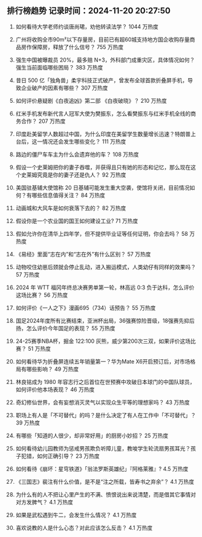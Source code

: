 
## 排行榜趋势 记录时间：2024-11-20 20:27:50
  
  1. 如何看待大学老师约谈唐尚珺，劝他转读法学？ 1044 万热度
    
  2. 广州将收购全市90m²以下存量房，目前已有超60城支持地方国企收购存量商品房作保障房，释放了什么信号？ 755 万热度
    
  3. 强生中国被曝裁员 20%，最多赔 N+3，外科部门成重灾区，具体情况如何？强生当前面临哪些困局？ 383 万热度
    
  4. 昔日 500 亿「独角兽」柔宇科技正式破产，曾发布全球首款折叠屏手机，导致企业破产的因素有哪些？ 307 万热度
    
  5. 如何评价悬疑剧《白夜追凶》第二部 《白夜破晓》？ 210 万热度
    
  6. 红米手机发布新代言人冠军大使为樊振东，怎么看樊振东与红米手机全线的商务合作？ 207 万热度
    
  7. 印度赴美留学人数超过中国，为什么印度在美留学生数量增长迅速？特朗普上台后，这一情况还会发生哪些变化？ 111 万热度
    
  8. 路边的僵尸车车主为什么会遗弃他的车？ 108 万热度
    
  9. 假设一个史莱姆把你的妻子吞噬，并获得且只有她的形态和记忆，那么现在这个史莱姆究竟是你的妻子还是仇人？ 92 万热度
    
  10. 美国驻基辅大使馆称 20 日基辅可能发生重大空袭，使馆将关闭，目前情况如何？有哪些信息值得关注？ 84 万热度
    
  11. 动画城和大风车是如何衰落下去的？ 82 万热度
    
  12. 假设你是一个农业国的国王如何建设工业? 71 万热度
    
  13. 假如允许你在清华上四年学，但不提供毕业证等任何证明，你会去吗？ 58 万热度
    
  14. 《易经》里面“志在内”和“志在外”有什么区别？ 57 万热度
    
  15. 动物咬住幼崽后颈就会停止乱动，进入搬运模式，人类幼仔有同样的效果吗？ 57 万热度
    
  16. 2024 年 WTT 福冈年终总决赛男单第一轮，林高远 0:3 负于达科，怎么评价这场比赛？ 56 万热度
    
  17. 如何评价《一人之下》漫画695（734）话预告？ 55 万热度
    
  18. 国足2024年度所有比赛结束，亚洲杯出局，36强赛惊险晋级，18强赛先抑后扬，怎么评价今年国足的表现？ 55 万热度
    
  19. 24-25赛季NBA杯，掘金 122:100 灰熊，威少第200次三双，如果评价这场比赛？ 51 万热度
    
  20. 如何看待华为折叠屏连续五年销量第一？华为Mate X6开启预订后，对市场格局有哪些影响？ 49 万热度
    
  21. 林良铭成为 1980 年容志行之后首位在世预赛中攻破日本球门的中国队球员，如何评价他本场表现？ 46 万热度
    
  22. 奇幻修仙世界，会有妄想消灭灵气以实现众生平等的理想家吗？ 43 万热度
    
  23. 职场上有人是「不可替代」的吗？是什么决定了有人在工作中「不可替代」？ 39 万热度
    
  24. 有哪些「知道的人很少，却非常好用」的厨房小妙招？ 25 万热度
    
  25. 如何看待幼儿园教师为惩戒男孩欺负听障儿童，教唆学生轮流扇男孩耳光？孩子犯错，如何正确引导？ 23 万热度
    
  26. 如何看待《崩坏：星穹铁道》「翁法罗斯英雄纪」『阿格莱雅』? 4.5 万热度
    
  27. 《三国志》裴注有什么价值，是不是“注之所载，皆寿书之弃余”？ 4.1 万热度
    
  28. 为什么有的人不把让心里产生的不满、愤恨说出来说清楚，而是借其它事情对对方发脾气？ 4.1 万热度
    
  29. 如果是武松遇到牛二，会发生什么情况？ 4.1 万热度
    
  30. 喜欢说教的人是什么心态？对此应该怎么反击？ 4.1 万热度
    
